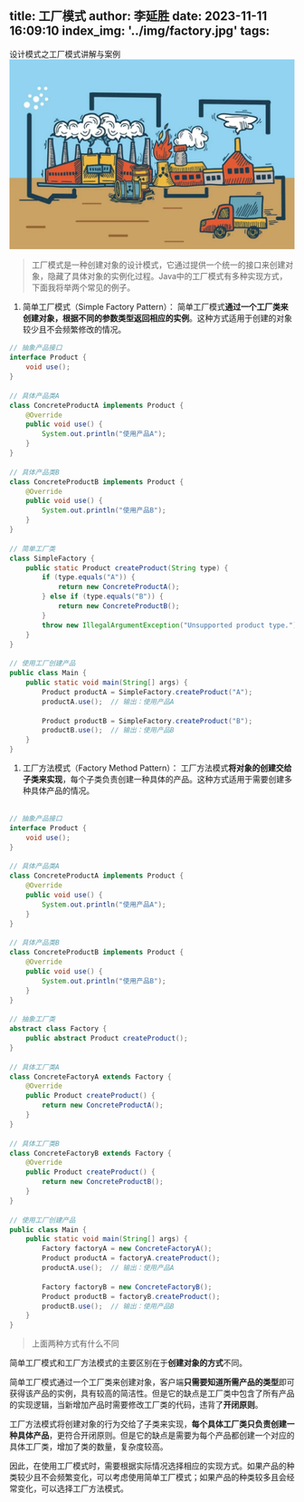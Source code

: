 title: 工厂模式
author: 李延胜
date: 2023-11-11 16:09:10
index_img: '../img/factory.jpg'
tags:
---
设计模式之工厂模式讲解与案例
![](../img/factory.jpg)

> 工厂模式是一种创建对象的设计模式，它通过提供一个统一的接口来创建对象，隐藏了具体对象的实例化过程。Java中的工厂模式有多种实现方式，下面我将举两个常见的例子。



1. 简单工厂模式（Simple Factory Pattern）： 简单工厂模式**通过一个工厂类来创建对象，根据不同的参数类型返回相应的实例**。这种方式适用于创建的对象较少且不会频繁修改的情况。

```java
// 抽象产品接口
interface Product {
    void use();
}

// 具体产品类A
class ConcreteProductA implements Product {
    @Override
    public void use() {
        System.out.println("使用产品A");
    }
}

// 具体产品类B
class ConcreteProductB implements Product {
    @Override
    public void use() {
        System.out.println("使用产品B");
    }
}

// 简单工厂类
class SimpleFactory {
    public static Product createProduct(String type) {
        if (type.equals("A")) {
            return new ConcreteProductA();
        } else if (type.equals("B")) {
            return new ConcreteProductB();
        }
        throw new IllegalArgumentException("Unsupported product type.");
    }
}

// 使用工厂创建产品
public class Main {
    public static void main(String[] args) {
        Product productA = SimpleFactory.createProduct("A");
        productA.use();  // 输出：使用产品A

        Product productB = SimpleFactory.createProduct("B");
        productB.use();  // 输出：使用产品B
    }
}
```

1. 工厂方法模式（Factory Method Pattern）： 工厂方法模式**将对象的创建交给子类来实现**，每个子类负责创建一种具体的产品。这种方式适用于需要创建多种具体产品的情况。

```java

// 抽象产品接口
interface Product {
    void use();
}

// 具体产品类A
class ConcreteProductA implements Product {
    @Override
    public void use() {
        System.out.println("使用产品A");
    }
}

// 具体产品类B
class ConcreteProductB implements Product {
    @Override
    public void use() {
        System.out.println("使用产品B");
    }
}

// 抽象工厂类
abstract class Factory {
    public abstract Product createProduct();
}

// 具体工厂类A
class ConcreteFactoryA extends Factory {
    @Override
    public Product createProduct() {
        return new ConcreteProductA();
    }
}

// 具体工厂类B
class ConcreteFactoryB extends Factory {
    @Override
    public Product createProduct() {
        return new ConcreteProductB();
    }
}

// 使用工厂创建产品
public class Main {
    public static void main(String[] args) {
        Factory factoryA = new ConcreteFactoryA();
        Product productA = factoryA.createProduct();
        productA.use();  // 输出：使用产品A

        Factory factoryB = new ConcreteFactoryB();
        Product productB = factoryB.createProduct();
        productB.use();  // 输出：使用产品B
    }
}
```

> 上面两种方式有什么不同

简单工厂模式和工厂方法模式的主要区别在于**创建对象的方式**不同。

简单工厂模式通过一个工厂类来创建对象，客户端**只需要知道所需产品的类型**即可获得该产品的实例，具有较高的简洁性。但是它的缺点是工厂类中包含了所有产品的实现逻辑，当新增加产品时需要修改工厂类的代码，违背了**开闭原则**。

工厂方法模式将创建对象的行为交给了子类来实现，**每个具体工厂类只负责创建一种具体产品**，更符合开闭原则。但是它的缺点是需要为每个产品都创建一个对应的具体工厂类，增加了类的数量，复杂度较高。

因此，在使用工厂模式时，需要根据实际情况选择相应的实现方式。如果产品的种类较少且不会频繁变化，可以考虑使用简单工厂模式；如果产品的种类较多且会经常变化，可以选择工厂方法模式。

